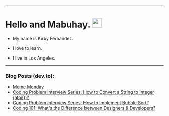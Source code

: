 
<img src="https://komarev.com/ghpvc/?username=kirbygit&style=flat-square&color=blue" alt=""/>

---
<h1>
  Hello and Mabuhay.
  <img src="https://media.giphy.com/media/hvRJCLFzcasrR4ia7z/giphy.gif" width="30px"/>
</h1>

- My name is Kirby Fernandez.

- I love to learn.

- I live in Los Angeles.

---

### Blog Posts (dev.to):
<!-- BLOG-POST-LIST:START -->
- [Meme Monday](https://dev.to/ben/meme-monday-4ip5)
- [Coding Problem Interview Series: How to Convert a String to Integer &lpar;atoi&lpar;&rpar;&rpar;?](https://dev.to/codenewbieteam/coding-problem-interview-series-how-to-convert-a-string-to-integer-atoi-3fh1)
- [Coding Problem Interview Series: How to Implement Bubble Sort?](https://dev.to/codenewbieteam/coding-problem-interview-series-how-to-implement-bubble-sort-n16)
- [Coding 101: What&#39;s the Difference between Designers &amp; Developers?](https://dev.to/codenewbieteam/coding-101-whats-the-difference-between-designers-developers-4083)
<!-- BLOG-POST-LIST:END -->
